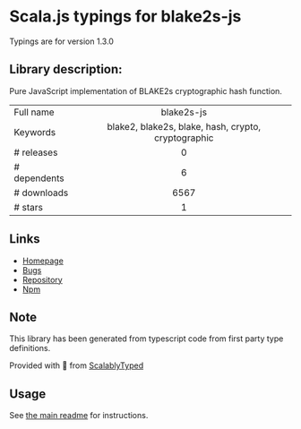 
# Scala.js typings for blake2s-js

Typings are for version 1.3.0

## Library description:
Pure JavaScript implementation of BLAKE2s cryptographic hash function.

|                    |                 |
| ------------------ | :-------------: |
| Full name          | blake2s-js |
| Keywords           | blake2, blake2s, blake, hash, crypto, cryptographic |
| # releases         | 0 |
| # dependents       | 6 |
| # downloads        | 6567 |
| # stars            | 1 |

## Links
- [Homepage](https://github.com/dchest/blake2s-js)
- [Bugs](https://github.com/dchest/blake2s-js/issues)
- [Repository](https://github.com/dchest/blake2s-js)
- [Npm](https://www.npmjs.com/package/blake2s-js)
    


## Note
This library has been generated from typescript code from first party type definitions.

Provided with :purple_heart: from [ScalablyTyped](https://github.com/oyvindberg/ScalablyTyped)

## Usage
See [the main readme](../../readme.md) for instructions.


